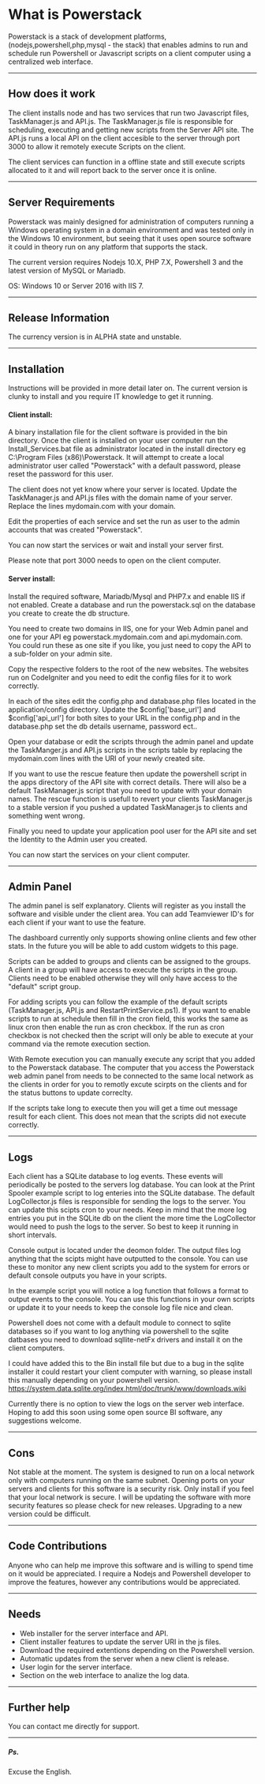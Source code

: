 
# What is Powerstack

Powerstack is a stack of development platforms, (nodejs,powershell,php,mysql - the stack) that enables admins to run and schedule run 
Powershell or Javascript scripts on a client computer using a centralized web interface.

*******************
## How does it work

The client installs node and has two services that run two Javascript files, TaskManager.js and API.js. The TaskManager.js file is responsible for scheduling, executing and getting new scripts from the Server API site. The API.js runs a local API on the client accesible to the server through port 3000 to allow it remotely execute Scripts on the client.

The client services can function in a offline state and still execute scripts allocated to it and will report back to the server once it is online.  

*******************
## Server Requirements

Powerstack was mainly designed for administration of computers running a Windows operating system in a domain environment and was
tested only in the Windows 10 environment, but seeing that it uses open source software it could in theory run on any platform that supports
the stack. 

The current version requires Nodejs 10.X, PHP 7.X, Powershell 3 and the latest version of MySQL or Mariadb. 

OS: Windows 10 or Server 2016 with IIS 7.

*******************
## Release Information

The currency version is in ALPHA state and unstable. 

************
## Installation

Instructions will be provided in more detail later on. The current version is clunky to install and you require IT knowledge to get it 
running. 

#### Client install:

A binary installation file for the client software is provided in the bin directory. Once the client is installed on your user
computer run the Install_Services.bat file as administrator located in the install directory eg C:\Program Files (x86)\Powerstack\. It will attempt to create a local administrator user called "Powerstack" with a default password, please reset the password for this user.

The client does not yet know where your server is located. Update the TaskManager.js and API.js files with the domain name of your server. Replace the lines mydomain.com with your domain.

Edit the properties of each service and set the run as user to the admin accounts that was created "Powerstack". 

You can now start the services or wait and install your server first.

Please note that port 3000 needs to open on the client computer.

#### Server install:

Install the required software, Mariadb/Mysql and PHP7.x and enable IIS if not enabled. Create a database and run the powerstack.sql 
on the database you create to create the db structure. 

You need to create two domains in IIS, one for your Web Admin panel and one for your API eg powerstack.mydomain.com and api.mydomain.com.
You could run these as one site if you like, you just need to copy the API to a sub-folder on your admin site.

Copy the respective folders to the root of the new websites. The websites run on CodeIgniter and you need to edit the config files 
for it to work correctly. 

In each of the sites edit the config.php and database.php files located in the application/config directory. Update the 
$config['base_url'] and $config['api_url'] for both sites to your URL in the config.php and in the database.php set the db details username, password ect..

Open your database or edit the scripts through the admin panel and update the TaskManger.js and API.js scripts in the scripts table by replacing the mydomain.com lines with the URI of your newly created site.

If you want to use the rescue feature then update the powershell script in the apps directory of the API site with correct details. There will also be a default TaskManager.js script that you need to update with your domain names. The rescue function is usefull to revert your clients TaskManager.js to a stable version if you pushed a updated TaskManager.js to clients and something went wrong. 

Finally you need to update your application pool user for the API site and set the Identity to the Admin user you created.

You can now start the services on your client computer.  

***********
## Admin Panel

The admin panel is self explanatory. Clients will register as you install the software and visible under the client area. You can add 
Teamviewer ID's for each client if your want to use the feature. 

The dashboard currently only supports showing online clients and few other stats. In the future you will be able to add
custom widgets to this page. 

Scripts can be added to groups and clients can be assigned to the groups. A client in a group will have access to execute the scripts
in the group. Clients need to be enabled otherwise they will only have access to the "default" script group. 

For adding scripts you can follow the example of the default scripts (TaskManager.js, API.js and RestartPrintService.ps1). If you want to enable scripts to run at schedule then fill in the cron field, this works the same as linux cron then enable the run as cron checkbox. If the run as cron checkbox is not checked then the script will only be able to execute at your command via the remote execution section.

With Remote execution you can manually execute any script that you added to the Powerstack database. The computer that you access the Powerstack web admin panel from needs to be connected to the same local network as the clients in order for you to remotly excute scirpts on the clients and for the status buttons to update correclty. 

If the scripts take long to execute then you will get a time out message result for each client. This does not mean that the scripts did
not execute correctly. 

****
## Logs

Each client has a SQLite database to log events. These events will periodically be posted to the servers log database. You can look at the Print Spooler example script to log enteries into the SQLite database. The default LogCollector.js files is responsible for sending the logs to the server. You can update this scipts cron to your needs. Keep in mind that the more log entries you put in the SQLite db on the client the more time the LogCollector would need to push the logs to the server. So best to keep it running in short intervals. 

Console output is located under the deomon folder. The output files log anything that the scipts might have outputted to the console. You can use these to monitor any new client scripts you add to the system for errors or default console outputs you have in your scripts. 

In the example script you will notice a log function that follows a format to output events to the console. You can use this functions in your own scripts or update it to your needs to keep the console log file nice and clean. 

Powershell does not come with a default module to connect to sqlite databases so if you want to log anything via powershell to the sqlite datbases you need to download sqllite-netFx drivers and install it on the client computers. 

I could have added this to the Bin install file but due to a bug in the sqlite installer it could restart your client computer with warning, so please install this manually depending on your powershell version. https://system.data.sqlite.org/index.html/doc/trunk/www/downloads.wiki

Currently there is no option to view the logs on the server web interface. Hoping to add this soon using some open source BI software, any suggestions welcome. 

****
## Cons

Not stable at the moment. 
The system is designed to run on a local network only with computers running on the same subnet. 
Opening ports on your servers and clients for this software is a security risk. 
Only install if you feel that your local network is secure. I will be updating the software with more security features so please check for new releases.
Upgrading to a new version could be difficult. 

******************
## Code Contributions

Anyone who can help me improve this software and is willing to spend time on it would be appreciated. I require a Nodejs and Powershell
developer to improve the features, however any contributions would be appreciated. 

************
## Needs

- Web installer for the server interface and API.
- Client installer features to update the server URI in the js files. 
- Download the required extentions depending on the Powershell version. 
- Automatic updates from the server when a new client is release. 
- User login for the server interface.
- Section on the web interface to analize the log data.

************
## Further help

You can contact me directly for support. 

***
##### Ps.

Excuse the English. 
